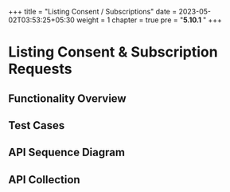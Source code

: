 +++
title = "Listing Consent / Subscriptions"
date = 2023-05-02T03:53:25+05:30
weight = 1
chapter = true
pre = "<b>5.10.1 </b>"
+++

# Listing Consent & Subscription Requests


## Functionality Overview



## Test Cases



## API Sequence Diagram


## API Collection

